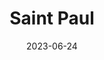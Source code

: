 ---
title: "Saint Paul"
cc-type: city
county:
  - Ramsey County
date: 2023-06-24
hashtag: "saint-paul"
rivers:
  - Mississippi River
subdivision-of:
  - Twin Cities
state:
  - Minnesota
related:
  - Minneapolis
tags:
  - city
  - Twin Cities
---